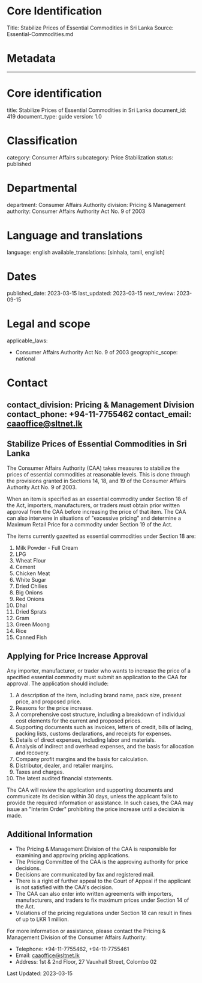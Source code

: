 # Core Identification
Title: Stabilize Prices of Essential Commodities in Sri Lanka
Source: Essential-Commodities.md

# Metadata
---
# Core identification
title: Stabilize Prices of Essential Commodities in Sri Lanka
document_id: 419
document_type: guide
version: 1.0

# Classification
category: Consumer Affairs
subcategory: Price Stabilization
status: published

# Departmental
department: Consumer Affairs Authority
division: Pricing & Management
authority: Consumer Affairs Authority Act No. 9 of 2003

# Language and translations
language: english
available_translations: [sinhala, tamil, english]

# Dates
published_date: 2023-03-15
last_updated: 2023-03-15
next_review: 2023-09-15

# Legal and scope
applicable_laws:
 - Consumer Affairs Authority Act No. 9 of 2003
geographic_scope: national

# Contact
contact_division: Pricing & Management Division
contact_phone: +94-11-7755462
contact_email: caaoffice@sltnet.lk
---

## Stabilize Prices of Essential Commodities in Sri Lanka

The Consumer Affairs Authority (CAA) takes measures to stabilize the prices of essential commodities at reasonable levels. This is done through the provisions granted in Sections 14, 18, and 19 of the Consumer Affairs Authority Act No. 9 of 2003.

When an item is specified as an essential commodity under Section 18 of the Act, importers, manufacturers, or traders must obtain prior written approval from the CAA before increasing the price of that item. The CAA can also intervene in situations of "excessive pricing" and determine a Maximum Retail Price for a commodity under Section 19 of the Act.

The items currently gazetted as essential commodities under Section 18 are:

1. Milk Powder - Full Cream
2. LPG
3. Wheat Flour
4. Cement
5. Chicken Meat
6. White Sugar
7. Dried Chilies
8. Big Onions
9. Red Onions
10. Dhal
11. Dried Sprats
12. Gram
13. Green Moong
14. Rice
15. Canned Fish

## Applying for Price Increase Approval

Any importer, manufacturer, or trader who wants to increase the price of a specified essential commodity must submit an application to the CAA for approval. The application should include:

1. A description of the item, including brand name, pack size, present price, and proposed price.
2. Reasons for the price increase.
3. A comprehensive cost structure, including a breakdown of individual cost elements for the current and proposed prices.
4. Supporting documents such as invoices, letters of credit, bills of lading, packing lists, customs declarations, and receipts for expenses.
5. Details of direct expenses, including labor and materials.
6. Analysis of indirect and overhead expenses, and the basis for allocation and recovery.
7. Company profit margins and the basis for calculation.
8. Distributor, dealer, and retailer margins.
9. Taxes and charges.
10. The latest audited financial statements.

The CAA will review the application and supporting documents and communicate its decision within 30 days, unless the applicant fails to provide the required information or assistance. In such cases, the CAA may issue an "Interim Order" prohibiting the price increase until a decision is made.

## Additional Information

- The Pricing & Management Division of the CAA is responsible for examining and approving pricing applications.
- The Pricing Committee of the CAA is the approving authority for price decisions.
- Decisions are communicated by fax and registered mail.
- There is a right of further appeal to the Court of Appeal if the applicant is not satisfied with the CAA's decision.
- The CAA can also enter into written agreements with importers, manufacturers, and traders to fix maximum prices under Section 14 of the Act.
- Violations of the pricing regulations under Section 18 can result in fines of up to LKR 1 million.

For more information or assistance, please contact the Pricing & Management Division of the Consumer Affairs Authority:

- Telephone: +94-11-7755462, +94-11-7755461
- Email: caaoffice@sltnet.lk
- Address: 1st & 2nd Floor, 27 Vauxhall Street, Colombo 02

Last Updated: 2023-03-15